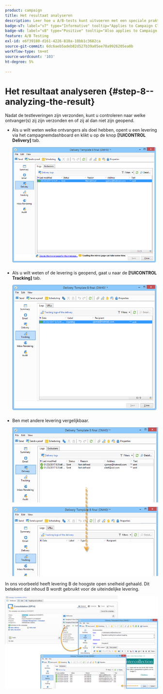 ```yaml
---
product: campaign
title: Het resultaat analyseren
description: Leer hoe u A/B-tests kunt uitvoeren met een speciale praktijkcase
badge-v7: label="v7" type="Informative" tooltip="Applies to Campaign Classic v7"
badge-v8: label="v8" type="Positive" tooltip="Also applies to Campaign v8"
feature: A/B Testing
exl-id: e6f39180-d161-4226-810a-10bb1c3682ca
source-git-commit: 6dc6aeb5adeb82d527b39a05ee70a9926205ea0b
workflow-type: tm+mt
source-wordcount: '103'
ht-degree: 5%

---
```


# Het resultaat analyseren {#step-8--analyzing-the-result}



Nadat de testleveringen zijn verzonden, kunt u controleren naar welke ontvanger(s) zij zijn verzonden en of zij al dan niet zijn geopend.

* Als u wilt weten welke ontvangers als doel hebben, opent u een levering via het campagnemdashboard en klikt u op de knop **[!UICONTROL Delivery]** tab.

   ![](assets/use_case_abtesting_analysis_001.png)

* Als u wilt weten of de levering is geopend, gaat u naar de **[!UICONTROL Tracking]** tab.

   ![](assets/use_case_abtesting_analysis_002.png)

* Ben met andere levering vergelijkbaar.

   ![](assets/use_case_abtesting_analysis_003.png)

In ons voorbeeld heeft levering B de hoogste open snelheid gehaald. Dit betekent dat inhoud B wordt gebruikt voor de uiteindelijke levering.

![](assets/use_case_abtesting_analysis_004.png)
